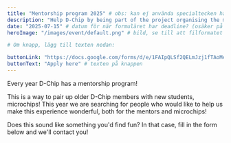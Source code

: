 ```yaml
---
title: "Mentorship program 2025" # obs: kan ej använda specialtecken här!
description: "Help D-Chip by being part of the project organising the mentorship program 2025" # osäker på vart denna syns
date: "2025-07-15" # datum för när formuläret har deadline? (osäker på vad det annars ska kunna vara här, ev. när eventet är)
heroImage: "/images/event/default.png" # bild, se till att filformatet blir rätt!

# Om knapp, lägg till texten nedan:

buttonLink: "https://docs.google.com/forms/d/e/1FAIpQLSf2QELmJzj1fTAoMem79IUOiB9HR9EKpWJD9KfHnUxAB3SPHw/viewform?usp=dialog" # länk
buttonText: "Apply here" # texten på knappen
---
```


Every year D-Chip has a mentorship program!

This is a way to pair up older D-Chip members with new students, microchips! This year we are searching for people who would like to help us make this experience wonderful, both for the mentors and microchips!

Does this sound like something you'd find fun? In that case, fill in the form below and we'll contact you!
